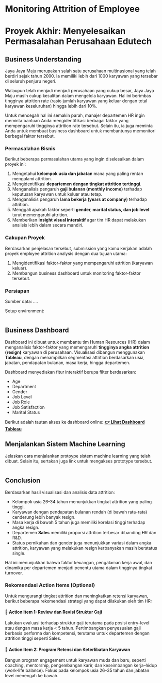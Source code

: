 # Monitoring Attrition of Employee

# Proyek Akhir: Menyelesaikan Permasalahan Perusahaan Edutech

## Business Understanding

Jaya Jaya Maju merupakan salah satu perusahaan multinasional yang telah berdiri sejak tahun 2000. Ia memiliki lebih dari 1000 karyawan yang tersebar di seluruh penjuru negeri. 

Walaupun telah menjadi menjadi perusahaan yang cukup besar, Jaya Jaya Maju masih cukup kesulitan dalam mengelola karyawan. Hal ini berimbas tingginya attrition rate (rasio jumlah karyawan yang keluar dengan total karyawan keseluruhan) hingga lebih dari 10%.

Untuk mencegah hal ini semakin parah, manajer departemen HR ingin meminta bantuan Anda mengidentifikasi berbagai faktor yang mempengaruhi tingginya attrition rate tersebut. Selain itu, ia juga meminta Anda untuk membuat business dashboard untuk membantunya memonitori berbagai faktor tersebut.

### Permasalahan Bisnis

Berikut beberapa permasalahan utama yang ingin diselesaikan dalam proyek ini:

1. Mengetahui **kelompok usia dan jabatan** mana yang paling rentan mengalami attrition.
2. Mengidentifikasi **departemen dengan tingkat attrition tertinggi**.
3. Menganalisis pengaruh **gaji bulanan (monthly income)** terhadap keputusan karyawan untuk keluar atau tetap.
4. Menganalisis pengaruh **lama bekerja (years at company)** terhadap attrition.
5. Menggali apakah faktor seperti **gender, marital status, dan job level** turut memengaruhi attrition.
6. Memberikan **insight visual interaktif** agar tim HR dapat melakukan analisis lebih dalam secara mandiri.

### Cakupan Proyek

Berdasarkan penjelasan tersebut, submission yang kamu kerjakan adalah proyek employee attrition analysis dengan dua tujuan utama:
1. Mengidentifikasi faktor-faktor yang mempengaruhi attrition (karyawan keluar).
2. Membangun business dashboard untuk monitoring faktor-faktor tersebut.
   
### Persiapan

Sumber data: ....

Setup environment:

```

```

## Business Dashboard

Dashboard ini dibuat untuk membantu tim Human Resources (HR) dalam menganalisis faktor-faktor yang memengaruhi **tingginya angka attrition (resign)** karyawan di perusahaan. Visualisasi dibangun menggunakan **Tableau**, dengan menampilkan segmentasi attrition berdasarkan usia, jabatan, pendapatan bulanan, masa kerja, hingga departemen.

Dashboard menyediakan fitur interaktif berupa filter berdasarkan:
- Age
- Department
- Gender
- Job Level
- Job Role
- Job Satisfaction
- Marital Status

Berikut adalah tautan akses ke dashboard online:
**[👉 Lihat Dashboard Tableau](https://public.tableau.com/views/HRD_17470193340890/Dashboard1?:language=en-US&publish=yes&:sid=&:redirect=auth&:display_count=n&:origin=viz_share_link)**


## Menjalankan Sistem Machine Learning
Jelaskan cara menjalankan protoype sistem machine learning yang telah dibuat. Selain itu, sertakan juga link untuk mengakses prototype tersebut.

```

```

## Conclusion

Berdasarkan hasil visualisasi dan analisis data attrition:

- Kelompok usia 26–34 tahun menunjukkan tingkat attrition yang paling tinggi.
- Karyawan dengan pendapatan bulanan rendah (di bawah rata-rata) cenderung lebih banyak resign.
- Masa kerja di bawah 5 tahun juga memiliki korelasi tinggi terhadap angka resign.
- Departemen **Sales** memiliki proporsi attrition terbesar dibanding HR dan R&D.
- Status pernikahan dan gender juga menunjukkan variasi dalam angka attrition, karyawan yang melakukan resign kerbanyakan masih berstatus single.

Hal ini menunjukkan bahwa faktor keuangan, pengalaman kerja awal, dan dinamika per departemen menjadi penentu utama dalam tingginya tingkat turnover.


### Rekomendasi Action Items (Optional)

Untuk mengurangi tingkat attrition dan meningkatkan retensi karyawan, berikut beberapa rekomendasi strategi yang dapat dilakukan oleh tim HR:

#### 🎯 Action Item 1: Review dan Revisi Struktur Gaji
Lakukan evaluasi terhadap struktur gaji terutama pada posisi entry-level atau dengan masa kerja < 5 tahun. Pertimbangkan penyesuaian gaji berbasis performa dan kompetensi, terutama untuk departemen dengan attrition tinggi seperti Sales.

#### 🎯 Action Item 2: Program Retensi dan Keterlibatan Karyawan
Bangun program engagement untuk karyawan muda dan baru, seperti coaching, mentorship, pengembangan karir, dan keseimbangan kerja–hidup (work-life balance). Fokus pada kelompok usia 26–35 tahun dan jabatan level menengah ke bawah.

